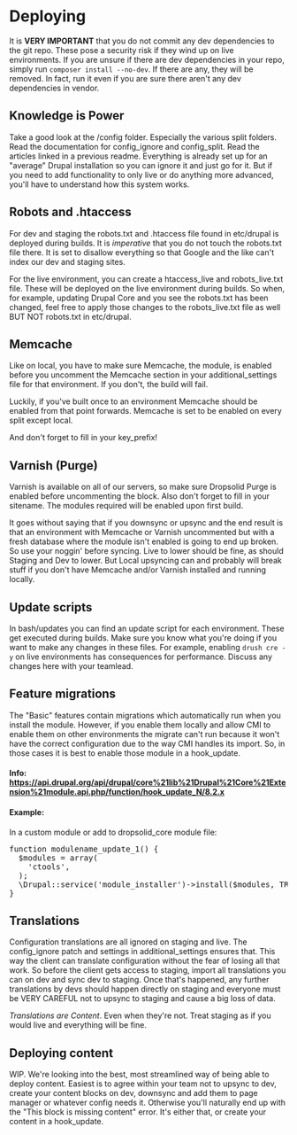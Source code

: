 # Deploying

It is **VERY IMPORTANT** that you do not commit any dev dependencies to the git 
repo. These pose a security risk if they wind up on live environments. If you 
are unsure if there are dev dependencies in your repo, simply run 
`composer install --no-dev`. If there are any, they will be removed. In fact, 
run it even if you are sure there aren't any dev dependencies in vendor.


## Knowledge is Power
Take a good look at the /config folder. Especially the various split folders. 
Read the documentation for config_ignore and config_split. Read the articles 
linked in a previous readme. Everything is already set up for an "average" 
Drupal installation so you can ignore it and just go for it. But if you need to 
add functionality to only live or do anything more advanced, you'll have to 
understand how this system works.

## Robots and .htaccess
For dev and staging the robots.txt and .htaccess file found in etc/drupal is 
deployed during builds. It is *imperative* that you do not touch the robots.txt 
file there. It is set to disallow everything so that Google and the like can't 
index our dev and staging sites.

For the live environment, you can create a htaccess_live and robots_live.txt 
file. These will be deployed on the live environment during builds. So when, 
for example, updating Drupal Core and you see the robots.txt has been changed, 
feel free to apply those changes to the robots_live.txt file as well BUT NOT 
robots.txt in etc/drupal.

## Memcache
Like on local, you have to make sure Memcache, the module, is enabled before 
you uncomment the Memcache section in your additional_settings file for that 
environment. If you don't, the build will fail.

Luckily, if you've built once to an environment Memcache should be enabled from 
that point forwards. Memcache is set to be enabled on every split except local.

And don't forget to fill in your key_prefix!

## Varnish (Purge)
Varnish is available on all of our servers, so make sure Dropsolid Purge is 
enabled before uncommenting the block. Also don't forget to fill in your 
sitename. The modules required will be enabled upon first build.

It goes without saying that if you downsync or upsync and the end result is that
an environment with Memcache or Varnish uncommented but with a fresh database
where the module isn't enabled is going to end up broken. So use your noggin' 
before syncing. Live to lower should be fine, as should Staging and Dev to 
lower. But Local upsyncing can and probably will break stuff if you don't have 
Memcache and/or Varnish installed and running locally.

## Update scripts
In bash/updates you can find an update script for each environment. These get 
executed during builds. Make sure you know what you're doing if you want to make
any changes in these files. For example, enabling `drush cre -y` on live 
environments has consequences for performance. Discuss any changes here with 
your teamlead.

## Feature migrations
The "Basic" features contain migrations which automatically run when you install
the module. However, if you enable them locally and allow CMI to enable them on 
other environments the migrate can't run because it won't have the correct 
configuration due to the way CMI handles its import. So, in those cases it is 
best to enable those module in a hook_update.

#### Info: https://api.drupal.org/api/drupal/core%21lib%21Drupal%21Core%21Extension%21module.api.php/function/hook_update_N/8.2.x

#### Example:
In a custom module or add to dropsolid_core module file:

<pre>function modulename_update_1() {
  $modules = array(
    'ctools',
  );
  \Drupal::service('module_installer')->install($modules, TRUE);
}</pre>

## Translations
Configuration translations are all ignored on staging and live. The 
config_ignore patch and settings in additional_settings ensures that. This way 
the client can translate configuration without the fear of losing all that work. 
So before the client gets access to staging, import all translations you can on 
dev and sync dev to staging. Once that's happened, any further translations by 
devs should happen directly on staging and everyone must be VERY CAREFUL not to 
upsync to staging and cause a big loss of data.

*Translations are Content*. Even when they're not. Treat staging as if you 
would live and everything will be fine.

## Deploying content
WIP. We're looking into the best, most streamlined way of being able to deploy 
content. Easiest is to agree within your team not to upsync to dev, create your 
content blocks on dev, downsync and add them to page manager or whatever config 
needs it. Otherwise you'll naturally end up with the "This block is missing 
content" error. It's either that, or create your content in a hook_update.
